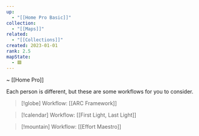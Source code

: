 ```yaml
---
up:
  - "[[Home Pro Basic]]"
collection:
  - "[[Maps]]"
related:
  - "[[Collections]]"
created: 2023-01-01
rank: 2.5
mapState:
  - 🟩
---
```

~ [[Home Pro]] 

Each person is different, but these are some workflows for you to consider. 

> [!globe] Workflow: [[ARC Framework]]

> [!calendar] Workflow: [[First Light, Last Light]]

> [!mountain] Workflow: [[Effort Maestro]]

